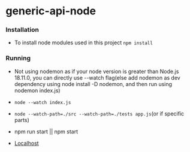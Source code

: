 # generic-api-node

### Installation

- To install node modules used in this project
`npm install`

### Running

- Not using nodemon as if your node version is greater than Node.js 18.11.0, you can directly use --watch flag(else add nodemon as dev dependency using node install -D nodemon, and then run using nodemon index.js)

- `node --watch index.js`
- `node --watch-path=./src --watch-path=./tests app.js`(or if specific parts)


- npm run start || npm start
- [Localhost](http://localhost:5000/)